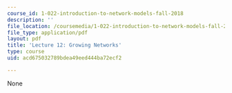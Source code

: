 ```yaml
---
course_id: 1-022-introduction-to-network-models-fall-2018
description: ''
file_location: /coursemedia/1-022-introduction-to-network-models-fall-2018/acd675032789bdea49eed444ba72ecf2_MIT1_022F18_lec12.pdf
file_type: application/pdf
layout: pdf
title: 'Lecture 12: Growing Networks'
type: course
uid: acd675032789bdea49eed444ba72ecf2

---
```

None